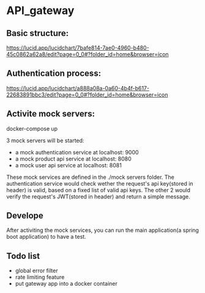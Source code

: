 # API_gateway

## Basic structure:
https://lucid.app/lucidchart/7bafe814-7ae0-4960-b480-45c0862a62a8/edit?page=0_0#?folder_id=home&browser=icon

## Authentication process:
https://lucid.app/lucidchart/a888a08a-0a60-4b4f-b617-22683891bbc3/edit?page=0_0#?folder_id=home&browser=icon

## Activite mock servers:
docker-compose up

3 mock servers will be started: 
 - a mock authentication service at localhost: 9000
 - a mock product api service at localhost: 8080
 - a mock user api service at localhost: 8081

These mock services are defined in the ./mock servers folder. The authentication service would check wether the request's api key(stored in header) is valid, based on a fixed list of valid api keys. The other 2 would verify the request's JWT(stored in header) and return a simple message. 

## Develope
After activiting the mock services, you can run the main application(a spring boot application) to have a test.

## Todo list
 - global error filter
 - rate limiting feature
 - put gateway app into a docker container